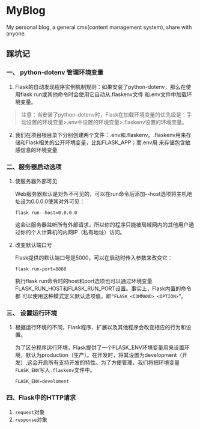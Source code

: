 # MyBlog
My personal blog, a general cms(content management system), share with anyone.

## 踩坑记
### 一、 python-dotenv 管理环境变量
1. Flask的自动发现程序实例机制规则：如果安装了python-dotenv，那么在使用flask run或其他命令时会使用它自动从.flaskenv文件
和.env文件中加载环境变量。

  > 注意：当安装了python-dotenv时，Flask在加载环境变量的优先级是：手动设置的环境变量>.env中设置的环境变量>.flaskenv设置的环境变量。

2. 我们在项目根目录下分别创建两个文件：.env和.flaskenv。.flaskenv用来存储和Flask相关的公开环境变量，比如FLASK_APP；而.env用
来存储包含敏感信息的环境变量

### 二、服务器启动选项
1. 使服务器外部可见

    Web服务器默认是对外不可见的，可以在run命令后添加--host选项将主机地址设为0.0.0.0使其对外可见：
    ```
    flask run--host=0.0.0.0
    ```
    这会让服务器监听所有外部请求，所以你的程序只能被局域网内的其他用户通过你的个人计算机的内网IP（私有地址）访问。

2. 改变默认端口号

    Flask提供的默认端口号是5000，可以在启动时传入参数来改变它：
    ```
    flask run-port=8888
    ```
    执行flask run命令时的host和port选项也可以通过环境变量FLASK_RUN_HOST和FLASK_RUN_PORT设置。事实上，Flask内置的命令都
    可以使用这种模式定义默认选项值，即`“FLASK_<COMMAND>_<OPTION>”`。

### 三、 设置运行环境
1. 根据运行环境的不同，Flask程序、扩展以及其他程序会改变相应的行为和设置。

    为了区分程序运行环境，Flask提供了一个FLASK_ENV环境变量用来设置环境，默认为production（生产）。在开发时，将其设置为development（开发）,这会开启所有支持开发的特性。为了方便管理，我们将把环境变量`FLASK_ENV`写入`.flaskenv`文件中。
    ```
    FLASK_ENV=develoment
    ```

### 四、Flask中的HTTP请求
1. `request`对象
2. `response`对象
